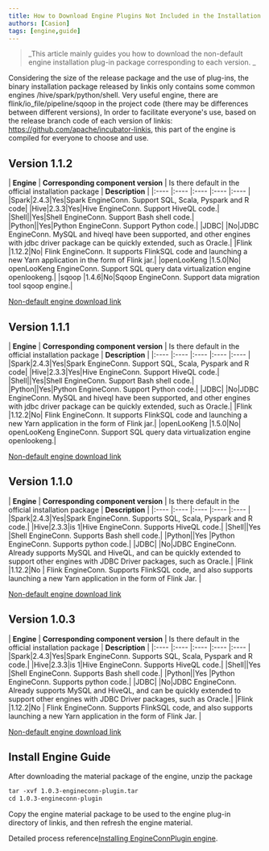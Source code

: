 ```yaml
---
title: How to Download Engine Plugins Not Included in the Installation Package By Default
authors: [Casion]
tags: [engine,guide]
---
```

> _This article mainly guides you how to download the non-default engine installation plug-in package corresponding to each version. _

Considering the size of the release package and the use of plug-ins, the binary installation package released by linkis only contains some common engines /hive/spark/python/shell.
Very useful engine, there are flink/io_file/pipeline/sqoop in the project code (there may be differences between different versions),
In order to facilitate everyone's use, based on the release branch code of each version of linkis: https://github.com/apache/incubator-linkis, this part of the engine is compiled for everyone to choose and use.

## Version 1.1.2

| **Engine** | **Corresponding component version** | Is there default in the official installation package | **Description** |
|:---- |:---- |:---- |:---- |:---- |
|Spark|2.4.3|Yes|Spark EngineConn. Support SQL, Scala, Pyspark and R code|
|Hive|2.3.3|Yes|Hive EngineConn. Support HiveQL code.|
|Shell||Yes|Shell EngineConn. Support Bash shell code.|
|Python||Yes|Python EngineConn. Support Python code.|
|JDBC| |No|JDBC EngineConn. MySQL and hiveql have been supported, and other engines with jdbc driver package can be quickly extended, such as Oracle.|
|Flink |1.12.2|No| Flink EngineConn. It supports FlinkSQL code and launching a new Yarn application in the form of Flink jar.|
|openLooKeng |1.5.0|No| openLooKeng EngineConn. Support SQL query data virtualization engine openlookeng.|
|sqoop |1.4.6|No|Sqoop EngineConn. Support data migration tool sqoop engine.|


[Non-default engine download link](https://osp-1257653870.cos.ap-guangzhou.myqcloud.com/WeDatasphere/Linkis/engineconn-plugin/1.1.2-engineconn-plugin.tar)


## Version 1.1.1

| **Engine** | **Corresponding component version** | Is there default in the official installation package | **Description** |
|:---- |:---- |:---- |:---- |:---- |
|Spark|2.4.3|Yes|Spark EngineConn. Support SQL, Scala, Pyspark and R code|
|Hive|2.3.3|Yes|Hive EngineConn. Support HiveQL code.|
|Shell||Yes|Shell EngineConn. Support Bash shell code.|
|Python||Yes|Python EngineConn. Support Python code.|
|JDBC| |No|JDBC EngineConn. MySQL and hiveql have been supported, and other engines with jdbc driver package can be quickly extended, such as Oracle.|
|Flink |1.12.2|No| Flink EngineConn. It supports FlinkSQL code and launching a new Yarn application in the form of Flink jar.|
|openLooKeng |1.5.0|No| openLooKeng EngineConn. Support SQL query data virtualization engine openlookeng.|

[Non-default engine download link](https://osp-1257653870.cos.ap-guangzhou.myqcloud.com/WeDatasphere/Linkis/engineconn-plugin/1.1.1-engineconn-plugin.tar)

## Version 1.1.0

| **Engine** | **Corresponding component version** | Is there default in the official installation package | **Description** |
|:---- |:---- |:---- |:---- |:---- |
|Spark|2.4.3|Yes|Spark EngineConn. Supports SQL, Scala, Pyspark and R code.|
|Hive|2.3.3|is 1|Hive EngineConn. Supports HiveQL code.|
|Shell||Yes |Shell EngineConn. Supports Bash shell code.|
|Python||Yes |Python EngineConn. Supports python code.|
|JDBC| |No|JDBC EngineConn. Already supports MySQL and HiveQL, and can be quickly extended to support other engines with JDBC Driver packages, such as Oracle.|
|Flink |1.12.2|No | Flink EngineConn. Supports FlinkSQL code, and also supports launching a new Yarn application in the form of Flink Jar. |

[Non-default engine download link](https://osp-1257653870.cos.ap-guangzhou.myqcloud.com/WeDatasphere/Linkis/engineconn-plugin/1.0.1-engineconn-plugin.tar)



## Version 1.0.3

| **Engine** | **Corresponding component version** | Is there default in the official installation package | **Description** |
|:---- |:---- |:---- |:---- |:---- |
|Spark|2.4.3|Yes|Spark EngineConn. Supports SQL, Scala, Pyspark and R code.|
|Hive|2.3.3|is 1|Hive EngineConn. Supports HiveQL code.|
|Shell||Yes |Shell EngineConn. Supports Bash shell code.|
|Python||Yes |Python EngineConn. Supports python code.|
|JDBC| |No|JDBC EngineConn. Already supports MySQL and HiveQL, and can be quickly extended to support other engines with JDBC Driver packages, such as Oracle.|
|Flink |1.12.2|No | Flink EngineConn. Supports FlinkSQL code, and also supports launching a new Yarn application in the form of Flink Jar. |

[Non-default engine download link](https://osp-1257653870.cos.ap-guangzhou.myqcloud.com/WeDatasphere/Linkis/engineconn-plugin/1.0.3-engineconn-plugin.tar)



## Install Engine Guide

After downloading the material package of the engine, unzip the package
```html
tar -xvf 1.0.3-engineconn-plugin.tar
cd 1.0.3-engineconn-plugin

````

Copy the engine material package to be used to the engine plug-in directory of linkis, and then refresh the engine material.


Detailed process reference[Installing EngineConnPlugin engine](https://linkis.apache.org/zh-CN/docs/latest/deployment/engine_conn_plugin_installation).